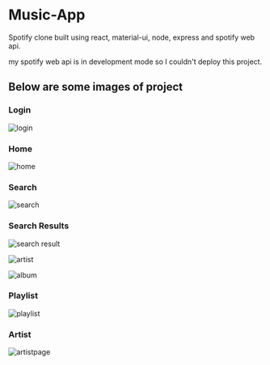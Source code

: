 # Music-App
Spotify clone built using react, material-ui, node, express and spotify web api.

my spotify web api is in development mode so I couldn't deploy this project.

## Below are some images of project

### Login

![login](https://user-images.githubusercontent.com/118822239/228744821-a1eac82a-7a03-48e2-838b-317031a2e286.PNG)

### Home

![home](https://user-images.githubusercontent.com/118822239/228744875-6296eccc-3c4a-47d7-aa57-42a58981d644.PNG)


### Search

![search](https://user-images.githubusercontent.com/118822239/228744992-be1f1ccd-5133-423f-884a-5991409121a5.PNG)

### Search Results

![search result](https://user-images.githubusercontent.com/118822239/228745087-bb96e92a-7e3d-4ed1-b8df-d40f697a4896.PNG)



![artist](https://user-images.githubusercontent.com/118822239/228745144-0d5ba231-eadb-4796-b7fd-5d3d9ea46db5.PNG)



![album](https://user-images.githubusercontent.com/118822239/228745181-c7d60d5f-1640-43af-b769-7887a44d75e1.PNG)


### Playlist

![playlist](https://user-images.githubusercontent.com/118822239/228745202-20884f9a-9b2a-4947-b086-77f3e2181ff3.PNG)


### Artist

![artistpage](https://user-images.githubusercontent.com/118822239/228745685-aacec8ae-94c1-4132-81ce-0066868effa9.PNG)


